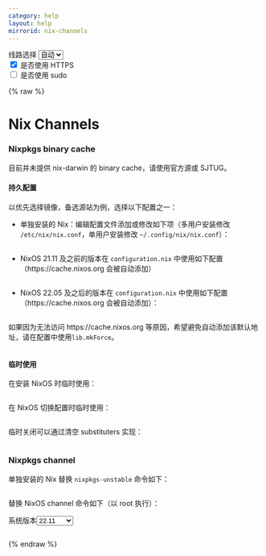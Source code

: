 ```yaml
---
category: help
layout: help
mirrorid: nix-channels
---
```


<!-- 本 markdown 从 tuna/mirrorz-help-ng 自动生成，如需修改请参阅该仓库 -->

<style>.z-help tmpl { display: none }</style>

<div class="z-wrap">
    <form class="z-form z-global" onchange="form_update(null)" onsubmit="return false">
        <div>
            <label for="e0a5cecb">线路选择</label>
            <select id="e0a5cecb" name="host">
                <option selected="selected" value="{{ site.url }}">自动</option>
                <option value="{{ site.urlv4 }}">IPv4</option>
                <option value="{{ site.urlv6 }}">IPv6</option>
            </select>
        </div>
        <div>
            <input id="144d763c" name="_scheme" type="checkbox" checked>
            <label for="144d763c">是否使用 HTTPS</label>
        </div>
        <div>
            <input id="4659e7da" name="_sudo" type="checkbox">
            <label for="4659e7da">是否使用 sudo</label>
        </div>
    </form>
</div>
{% raw %}
<div class="z-help"><h1>Nix Channels</h1>
<h3>Nixpkgs binary cache</h3>
<p>目前并未提供 nix-darwin 的 binary cache，请使用官方源或 SJTUG。</p>
<h4>持久配置</h4>
<p>以优先选择镜像，备选源站为例，选择以下配置之一：</p>
<ul>
<li>
<p>单独安装的 Nix：编辑配置文件添加或修改如下项（多用户安装修改 <code>/etc/nix/nix.conf</code>，单用户安装修改 <code>~/.config/nix/nix.conf</code>）：<br/>
<div class="z-wrap"><form class="z-form" onchange="form_update(event)" onsubmit="return false"></form><pre class="z-code"></pre></div><tmpl><br/>
substituters = {{endpoint}}/store https://cache.nixos.org/<br/>
</tmpl></p>
</li>
<li>
<p>NixOS 21.11 及之前的版本在 <code>configuration.nix</code> 中使用如下配置（https://cache.nixos.org 会被自动添加）<br/>
<div class="z-wrap"><form class="z-form" onchange="form_update(event)" onsubmit="return false"></form><pre class="z-code"></pre></div><tmpl z-lang="nix"><br/>
    nix.binaryCaches = [ "{{endpoint}}/store" ];<br/>
</tmpl></p>
</li>
<li>
<p>NixOS 22.05 及之后的版本在 <code>configuration.nix</code> 中使用如下配置（https://cache.nixos.org 会被自动添加）：<br/>
<div class="z-wrap"><form class="z-form" onchange="form_update(event)" onsubmit="return false"></form><pre class="z-code"></pre></div><tmpl z-lang="nix"><br/>
    nix.settings.substituters = [ "{{endpoint}}/store" ];<br/>
</tmpl></p>
</li>
</ul>
<p>如果因为无法访问 https://cache.nixos.org 等原因，希望避免自动添加该默认地址，请在配置中使用<code>lib.mkForce</code>。</p>
<div class="z-wrap"><form class="z-form" onchange="form_update(event)" onsubmit="return false"></form><pre class="z-code"></pre></div><tmpl z-lang="nix">
# load `lib` into namespace at the file head with `{ config, pkgs, lib, ... }:`
nix.settings.substituters = lib.mkForce [ "{{endpoint}}/store" ];
</tmpl>
<h4>临时使用</h4>
<p>在安装 NixOS 时临时使用：</p>
<div class="z-wrap"><form class="z-form" onchange="form_update(event)" onsubmit="return false"></form><pre class="z-code"></pre></div><tmpl z-lang="bash">
nixos-install --option substituters "{{endpoint}}/store"
</tmpl>
<p>在 NixOS 切换配置时临时使用：</p>
<div class="z-wrap"><form class="z-form" onchange="form_update(event)" onsubmit="return false"></form><pre class="z-code"></pre></div><tmpl z-lang="bash">
nixos-rebuild --option substituters "{{endpoint}}/store"
</tmpl>
<p>临时关闭可以通过清空 substituters 实现：</p>
<div class="z-wrap"><form class="z-form" onchange="form_update(event)" onsubmit="return false"></form><pre class="z-code"></pre></div><tmpl z-lang="bash">
nixos-rebuild --options substituters ""
</tmpl>
<h3>Nixpkgs channel</h3>
<p>单独安装的 Nix 替换 <code>nixpkgs-unstable</code> 命令如下：</p>
<div class="z-wrap"><form class="z-form" onchange="form_update(event)" onsubmit="return false"></form><pre class="z-code"></pre></div><tmpl z-lang="bash">
nix-channel --add {{endpoint}}/nixpkgs-unstable nixpkgs
nix-channel --update
</tmpl>
<p>替换 NixOS channel 命令如下（以 root 执行）：</p>
<div class="z-wrap"><form class="z-form" onchange="form_update(event)" onsubmit="return false"><div><label for="16a51604" title>系统版本</label><select id="16a51604" name="version" title><option value="22.11">22.11</option><option value="unstable">unstable</option><option value="22.05">22.05</option><option value="21.11">21.11</option></select></div></form><pre class="z-code"></pre></div><tmpl z-input="version" z-lang="bash">
nix-channel --add {{endpoint}}/nixos-{{version}} nixos
nix-channel --update
</tmpl><script id="z-config" type="application/x-mirrorz-help">eyJfIjogIk5peCBDaGFubmVscyIsICJibG9jayI6IFsibml4LWNoYW5uZWxzIl0sICJpbnB1dCI6IHsidmVyc2lvbiI6IHsiXyI6ICJcdTdjZmJcdTdlZGZcdTcyNDhcdTY3MmMiLCAib3B0aW9uIjogeyIyMi4xMSI6IG51bGwsICJ1bnN0YWJsZSI6IG51bGwsICIyMi4wNSI6IG51bGwsICIyMS4xMSI6IG51bGx9fX0sICJuYW1lIjogIm5peC1jaGFubmVscyJ9</script>
</div>

{% endraw %}

<script src="/static/js/mustache.js?{{ site.data['hash'] }}"></script>
<script src="/static/js/zdocs.js?{{ site.data['hash'] }}"></script>
